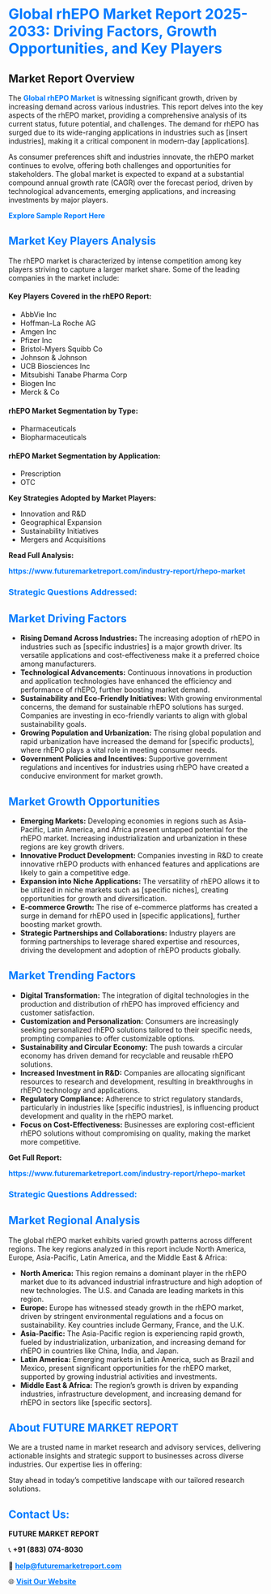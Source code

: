 <h1 style="color: #007BFF;">Global rhEPO Market Report 2025-2033: Driving Factors, Growth Opportunities, and Key Players</h1>

<section id="overview">
<h2>Market Report Overview</h2>
<p>The <a href="https://www.futuremarketreport.com/industry-report/rhepo-market" style="color: #007BFF; text-decoration: none;"><strong>Global rhEPO Market</strong></a> is witnessing significant growth, driven by increasing demand across various industries. This report delves into the key aspects of the rhEPO market, providing a comprehensive analysis of its current status, future potential, and challenges. The demand for rhEPO has surged due to its wide-ranging applications in industries such as [insert industries], making it a critical component in modern-day [applications].</p>
<p>As consumer preferences shift and industries innovate, the rhEPO market continues to evolve, offering both challenges and opportunities for stakeholders. The global market is expected to expand at a substantial compound annual growth rate (CAGR) over the forecast period, driven by technological advancements, emerging applications, and increasing investments by major players.</p>
</section>

<section id="overview">
<p><a href="https://www.futuremarketreport.com/request-sample/reportId=32244" style="color: #007BFF; text-decoration: none;"><strong>Explore Sample Report Here</strong></a></p>
</section>

<section id="key-players">
<h2 style="color: #007BFF;">Market Key Players Analysis</h2>
<p>The rhEPO market is characterized by intense competition among key players striving to capture a larger market share. Some of the leading companies in the market include:</p>
<h4>Key Players Covered in the rhEPO Report:</h4>
<ul><li>AbbVie Inc</li><li>Hoffman-La Roche AG</li><li>Amgen Inc</li><li>Pfizer Inc</li><li>Bristol-Myers Squibb Co</li><li>Johnson &amp; Johnson</li><li>UCB Biosciences Inc</li><li>Mitsubishi Tanabe Pharma Corp</li><li>Biogen Inc</li><li>Merck &amp; Co</li></ul>
<h4>rhEPO Market Segmentation by Type:</h4>
<ul><li>Pharmaceuticals</li><li>Biopharmaceuticals</li></ul>

<h4>rhEPO Market Segmentation by Application:</h4>
<ul><li>Prescription</li><li>OTC</li></ul>
<p><strong>Key Strategies Adopted by Market Players:</strong></p>
<ul>
<li>Innovation and R&D</li>
<li>Geographical Expansion</li>
<li>Sustainability Initiatives</li>
<li>Mergers and Acquisitions</li>
</ul>
</section>

<section>
<p><strong>Read Full Analysis: </strong></p><a href="https://www.futuremarketreport.com/industry-report/rhepo-market" style="color: #007BFF; text-decoration: none;"><strong>https://www.futuremarketreport.com/industry-report/rhepo-market</strong></a>
<h3 style="color: #007BFF;">Strategic Questions Addressed:</h3>
</section>

<section id="driving-factors">
<h2 style="color: #007BFF;">Market Driving Factors</h2>
<ul>
<li><strong>Rising Demand Across Industries:</strong> The increasing adoption of rhEPO in industries such as [specific industries] is a major growth driver. Its versatile applications and cost-effectiveness make it a preferred choice among manufacturers.</li>
<li><strong>Technological Advancements:</strong> Continuous innovations in production and application technologies have enhanced the efficiency and performance of rhEPO, further boosting market demand.</li>
<li><strong>Sustainability and Eco-Friendly Initiatives:</strong> With growing environmental concerns, the demand for sustainable rhEPO solutions has surged. Companies are investing in eco-friendly variants to align with global sustainability goals.</li>
<li><strong>Growing Population and Urbanization:</strong> The rising global population and rapid urbanization have increased the demand for [specific products], where rhEPO plays a vital role in meeting consumer needs.</li>
<li><strong>Government Policies and Incentives:</strong> Supportive government regulations and incentives for industries using rhEPO have created a conducive environment for market growth.</li>
</ul>
</section>

<section id="growth-opportunities">
<h2 style="color: #007BFF;">Market Growth Opportunities</h2>
<ul>
<li><strong>Emerging Markets:</strong> Developing economies in regions such as Asia-Pacific, Latin America, and Africa present untapped potential for the rhEPO market. Increasing industrialization and urbanization in these regions are key growth drivers.</li>
<li><strong>Innovative Product Development:</strong> Companies investing in R&D to create innovative rhEPO products with enhanced features and applications are likely to gain a competitive edge.</li>
<li><strong>Expansion into Niche Applications:</strong> The versatility of rhEPO allows it to be utilized in niche markets such as [specific niches], creating opportunities for growth and diversification.</li>
<li><strong>E-commerce Growth:</strong> The rise of e-commerce platforms has created a surge in demand for rhEPO used in [specific applications], further boosting market growth.</li>
<li><strong>Strategic Partnerships and Collaborations:</strong> Industry players are forming partnerships to leverage shared expertise and resources, driving the development and adoption of rhEPO products globally.</li>
</ul>
</section>

<section id="trending-factors">
<h2 style="color: #007BFF;">Market Trending Factors</h2>
<ul>
<li><strong>Digital Transformation:</strong> The integration of digital technologies in the production and distribution of rhEPO has improved efficiency and customer satisfaction.</li>
<li><strong>Customization and Personalization:</strong> Consumers are increasingly seeking personalized rhEPO solutions tailored to their specific needs, prompting companies to offer customizable options.</li>
<li><strong>Sustainability and Circular Economy:</strong> The push towards a circular economy has driven demand for recyclable and reusable rhEPO solutions.</li>
<li><strong>Increased Investment in R&D:</strong> Companies are allocating significant resources to research and development, resulting in breakthroughs in rhEPO technology and applications.</li>
<li><strong>Regulatory Compliance:</strong> Adherence to strict regulatory standards, particularly in industries like [specific industries], is influencing product development and quality in the rhEPO market.</li>
<li><strong>Focus on Cost-Effectiveness:</strong> Businesses are exploring cost-efficient rhEPO solutions without compromising on quality, making the market more competitive.</li>
</ul>
</section>

<section>
<p><strong>Get Full Report: </strong></p><a href="https://www.futuremarketreport.com/industry-report/rhepo-market" style="color: #007BFF; text-decoration: none;"><strong>https://www.futuremarketreport.com/industry-report/rhepo-market</strong></a>
<h3 style="color: #007BFF;">Strategic Questions Addressed:</h3>
</section>


<section id="regional-analysis">
<h2 style="color: #007BFF;">Market Regional Analysis</h2>
<p>The global rhEPO market exhibits varied growth patterns across different regions. The key regions analyzed in this report include North America, Europe, Asia-Pacific, Latin America, and the Middle East & Africa:</p>
<ul>
<li><strong>North America:</strong> This region remains a dominant player in the rhEPO market due to its advanced industrial infrastructure and high adoption of new technologies. The U.S. and Canada are leading markets in this region.</li>
<li><strong>Europe:</strong> Europe has witnessed steady growth in the rhEPO market, driven by stringent environmental regulations and a focus on sustainability. Key countries include Germany, France, and the U.K.</li>
<li><strong>Asia-Pacific:</strong> The Asia-Pacific region is experiencing rapid growth, fueled by industrialization, urbanization, and increasing demand for rhEPO in countries like China, India, and Japan.</li>
<li><strong>Latin America:</strong> Emerging markets in Latin America, such as Brazil and Mexico, present significant opportunities for the rhEPO market, supported by growing industrial activities and investments.</li>
<li><strong>Middle East & Africa:</strong> The region’s growth is driven by expanding industries, infrastructure development, and increasing demand for rhEPO in sectors like [specific sectors].</li>
</ul>
</section>

<footer>
<h2 style="color: #007BFF;">About FUTURE MARKET REPORT</h2>
<p>We are a trusted name in market research and advisory services, delivering actionable insights and strategic support to businesses across diverse industries. Our expertise lies in offering:</p>

<p>Stay ahead in today’s competitive landscape with our tailored research solutions.</p>

<h2 style="color: #007BFF;">Contact Us:</h2>
<p><strong>FUTURE MARKET REPORT</strong></p>
<p>📞 <strong>+91 (883) 074-8030</strong></p>
<p>📧 <strong><a href="mailto:help@futuremarketreport.com" style="color: #007BFF;">help@futuremarketreport.com</a></strong></p>
<p>🌐 <strong><a href="https://www.futuremarketreport.com/" style="color: #007BFF;">Visit Our Website</a></strong></p>
</footer>